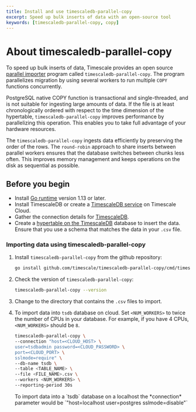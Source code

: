 ```yaml
---
title: Install and use timescaledb-parallel-copy
excerpt: Speed up bulk inserts of data with an open-source tool
keywords: [timescaledb-parallel-copy, copy]
---
```


# About timescaledb-parallel-copy

To speed up bulk inserts of data, Timescale provides an open source [parallel
importer][github-tscopy] program called `timescaledb-parallel-copy`. The program
parallelizes migration by using several workers to run multiple `COPY` functions
concurrently.

PostgreSQL native COPY function is transactional and single-threaded, and is not
suitable for ingesting large amounts of data. If the file is at least
chronologically ordered with respect to the time dimension of the hypertable,
`timescaledb-parallel-copy` improves performance by parallelizing this
operation. This enables you to take full advantage of your hardware resources.

The `timescaledb-parallel-copy` ingests data efficiently by preserving the order
of the rows. The `round-robin` approach to share inserts between parallel
workers ensures that the database switches between chunks less often. This
improves memory management and keeps operations on the disk as sequential as
possible.

## Before you begin

*   Install [Go runtime][go-install] version 1.13 or later.
*   Install TimescaleDB or create a [TimescaleDB service][create-service] on
    Timescale Cloud.
*   Gather the connection details for [TimescaleDB][connect-timescaledb].
*   Create a [hypertable on the TimescaleDB][create-hypertable] database to
    insert the data. Ensure that you use a schema that matches the data in your
    `.csv` file.

<procedure>

### Importing data using timescaledb-parallel-copy

1.  Install `timescaledb-parallel-copy` from the github repository:

    ```bash
    go install github.com/timescale/timescaledb-parallel-copy/cmd/timescaledb-parallel-copy@latest
    ```

1.  Check the version of `timescaledb-parallel-copy`:

    ```bash
    timescaledb-parallel-copy --version
    ```

1.  Change to the directory that contains the `.csv` files to import.

1.  To import data into `tsdb` database on cloud. Set `<NUM_WORKERS>` to twice
    the number of CPUs in your database. For example, if you have 4 CPUs,
    `<NUM_WORKERS>` should be `8`.

    ```bash
    timescaledb-parallel-copy \
    --connection "host=<CLOUD_HOST> \
    user=tsdbadmin password=<CLOUD_PASSWORD> \
    port=<CLOUD_PORT> \
    sslmode=require" \
    --db-name tsdb \
    --table <TABLE_NAME> \
    --file <FILE_NAME>.csv \
    --workers <NUM_WORKERS> \
    --reporting-period 30s
    ```

    <highlight type="note">
    To import data into a `tsdb` database on a localhost the
    *connection* parameter would be `"host=localhost user=postgres
    sslmode=disable"`
     </highlight>

</procedure>

[github-tscopy]: https://github.com/timescale/timescaledb-parallel-copy
[go-install]: https://go.dev/doc/install
[create-service]: /install/latest/installation-cloud/
[connect-timescaledb]: /timescaledb/latest/how-to-guides/connecting/about-connecting/
[create-hypertable]: /timescaledb/latest/how-to-guides/hypertables/create/

